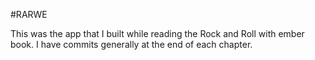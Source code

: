 #RARWE

This was the app that I built while reading the Rock and Roll with ember book. I have commits generally at the end of each chapter.

